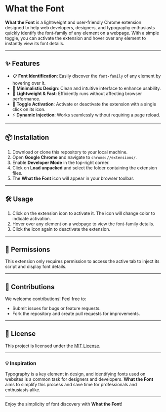 # What the Font

**What the Font** is a lightweight and user-friendly Chrome extension designed to help web developers, designers, and typography enthusiasts quickly identify the font-family of any element on a webpage. With a simple toggle, you can activate the extension and hover over any element to instantly view its font details. 

---

## ✨ Features
- 📋 **Font Identification**: Easily discover the `font-family` of any element by hovering over it.
- 🎨 **Minimalistic Design**: Clean and intuitive interface to enhance usability.
- 🚀 **Lightweight & Fast**: Efficiently runs without affecting browser performance.
- 🔄 **Toggle Activation**: Activate or deactivate the extension with a single click on its icon.
- ⚡ **Dynamic Injection**: Works seamlessly without requiring a page reload.

---

## 📦 Installation

1. Download or clone this repository to your local machine.
2. Open **Google Chrome** and navigate to `chrome://extensions/`.
3. Enable **Developer Mode** in the top-right corner.
4. Click on **Load unpacked** and select the folder containing the extension files.
5. The **What the Font** icon will appear in your browser toolbar.

---

## 🛠️ Usage

1. Click on the extension icon to activate it. The icon will change color to indicate activation.
2. Hover over any element on a webpage to view the font-family details.
3. Click the icon again to deactivate the extension.

---

## 🔐 Permissions

This extension only requires permission to access the active tab to inject its script and display font details.

---

## 🤝 Contributions

We welcome contributions! Feel free to:
- Submit issues for bugs or feature requests.
- Fork the repository and create pull requests for improvements.

---

## 📜 License

This project is licensed under the [MIT License](LICENSE).

---

### 💡 Inspiration

Typography is a key element in design, and identifying fonts used on websites is a common task for designers and developers. **What the Font** aims to simplify this process and save time for professionals and enthusiasts alike.

---

Enjoy the simplicity of font discovery with **What the Font**!
